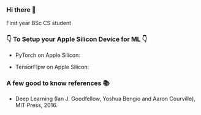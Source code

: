 ### Hi there 👋
First year BSc CS student 


### 👇 To Setup your Apple Silicon Device for ML 👇

- PyTorch on Apple Silicon: 

- TensorFlpw on Apple Silicon: 

### A few good to know references 📚
- Deep Learning (Ian J. Goodfellow, Yoshua Bengio and Aaron Courville), MIT Press, 2016.
